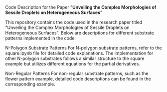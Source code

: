 
Code Description for the Paper "**Unveiling the Complex Morphologies of Sessile Droplets on Heterogeneous Surfaces**"

This repository contains the code used in the research paper titled "Unveiling the Complex Morphologies of Sessile Droplets on Heterogeneous Surfaces". Below are descriptions for different substrate patterns implemented in the code:

N-Polygon Substrate Patterns
For N-polygon substrate patterns, refer to the square.ipynb file for detailed code explanations. The implementation for other N-polygon substrates follows a similar structure to the square example but utilizes different equations for the partial derivatives.

Non-Regular Patterns
For non-regular substrate patterns, such as the flower pattern example, detailed code descriptions can be found in the corresponding example.